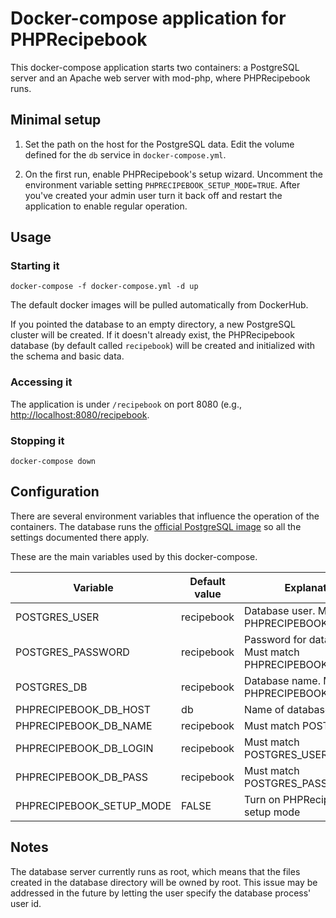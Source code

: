 
# Docker-compose application for PHPRecipebook

This docker-compose application starts two containers: a PostgreSQL server and
an Apache web server with mod-php, where PHPRecipebook runs.

## Minimal setup

1. Set the path on the host for the PostgreSQL data.  Edit the volume defined
   for the `db` service in `docker-compose.yml`.

2. On the first run, enable PHPRecipebook's setup wizard.  Uncomment the
   environment variable setting `PHPRECIPEBOOK_SETUP_MODE=TRUE`.  After you've
   created your admin user turn it back off and restart the application to enable
   regular operation.

## Usage

### Starting it

    docker-compose -f docker-compose.yml -d up

The default docker images will be pulled automatically from DockerHub.

If you pointed the database to an empty directory, a new PostgreSQL cluster will
be created.  If it doesn't already exist, the PHPRecipebook database (by default
called `recipebook`) will be created and initialized with the schema and basic
data.

### Accessing it

The application is under  `/recipebook` on port 8080 (e.g.,
[http://localhost:8080/recipebook](http://localhost:8080/recipebook).

### Stopping it

    docker-compose down


## Configuration

There are several environment variables that influence the operation of the
containers.  The database runs the [official PostgreSQL
image](https://hub.docker.com/_/postgres) so  all the settings documented there
apply.  

These are the main variables used by this docker-compose.

| Variable | Default value | Explanation |
|----------|---------------|-------------|
| POSTGRES_USER | recipebook | Database user. Must match PHPRECIPEBOOK_DB_LOGIN |
| POSTGRES_PASSWORD | recipebook | Password for database user.  Must match PHPRECIPEBOOK_DB_PASS |
| POSTGRES_DB | recipebook | Database name. Must match PHPRECIPEBOOK_DB_NAME |
| PHPRECIPEBOOK_DB_HOST | db | Name of database service |
| PHPRECIPEBOOK_DB_NAME | recipebook | Must match POSTGRES_DB |
| PHPRECIPEBOOK_DB_LOGIN | recipebook | Must match POSTGRES_USER |
| PHPRECIPEBOOK_DB_PASS | recipebook | Must match POSTGRES_PASSWORD |
| PHPRECIPEBOOK_SETUP_MODE | FALSE | Turn on PHPRecipebook setup mode |


## Notes

The database server currently runs as root, which means that the files created
in the database directory will be owned by root.  This issue may be addressed in
the future by letting the user specify the database process' user id.

